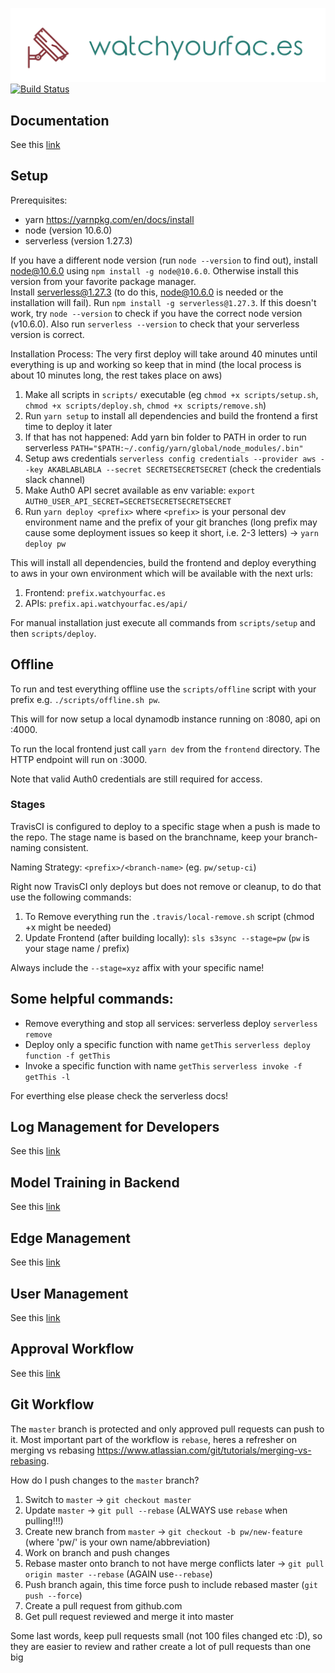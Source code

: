 ![wyf](frontend/assets/img/wyf-logo-transparent.png)
[![Build Status](https://travis-ci.com/pwillmann/watch-your-face.svg?token=WrsXVexyxmLcbUDYVT99&branch=master)](https://travis-ci.com/pwillmann/watch-your-face)

## Documentation

See this [link](https://www.overleaf.com/17842661znjmqtwkzggs#/67635918/)

## Setup

Prerequisites:

* yarn https://yarnpkg.com/en/docs/install
* node (version 10.6.0)
* serverless (version 1.27.3)

If you have a different node version (run `node --version` to find out), install node@10.6.0 using `npm install -g node@10.6.0`. Otherwise install this version from your favorite package manager.  
Install serverless@1.27.3 (to do this, node@10.6.0 is needed or the installation will fail). Run `npm install -g serverless@1.27.3`. If this doesn't work, try `node --version` to check if you have the correct node version (v10.6.0). Also run `serverless --version` to check that your serverless version is correct.

Installation Process:
The very first deploy will take around 40 minutes until everything is up and working so keep that in mind (the local process is about 10 minutes long, the rest takes place on aws)

1.  Make all scripts in `scripts/` executable (eg `chmod +x scripts/setup.sh`, `chmod +x scripts/deploy.sh`, `chmod +x scripts/remove.sh`)
2.  Run `yarn setup` to install all dependencies and build the frontend a first time to deploy it later
3.  If that has not happened: Add yarn bin folder to PATH in order to run serverless `PATH="$PATH:~/.config/yarn/global/node_modules/.bin"`
4.  Setup aws credentials `serverless config credentials --provider aws --key AKABLABLABLA --secret SECRETSECRETSECRET` (check the credentials slack channel)
5.  Make Auth0 API secret available as env variable: `export AUTH0_USER_API_SECRET=SECRETSECRETSECRETSECRET`
6.  Run `yarn deploy <prefix>` where `<prefix>` is your personal dev environment name and the prefix of your git branches (long prefix may cause some deployment issues so keep it short, i.e. 2-3 letters) -> `yarn deploy pw`

This will install all dependencies, build the frontend and deploy everything to aws in your own environment which will be available with the next urls:

1.  Frontend: `prefix.watchyourfac.es`
2.  APIs: `prefix.api.watchyourfac.es/api/`

For manual installation just execute all commands from `scripts/setup` and then `scripts/deploy`.

## Offline

To run and test everything offline use the `scripts/offline` script with your prefix e.g. `./scripts/offline.sh pw`.

This will for now setup a local dynamodb instance running on :8080, api on :4000.

To run the local frontend just call `yarn dev` from the `frontend` directory. The HTTP endpoint will run on :3000.

Note that valid Auth0 credentials are still required for access.

### Stages

TravisCI is configured to deploy to a specific stage when a push is made to the repo. The stage name is based on the branchname, keep your branch-naming consistent.

Naming Strategy: `<prefix>/<branch-name>` (eg. `pw/setup-ci`)

Right now TravisCI only deploys but does not remove or cleanup, to do that use the following commands:

1.  To Remove everything run the `.travis/local-remove.sh` script (chmod +x might be needed)
2.  Update Frontend (after building locally): `sls s3sync --stage=pw` (`pw` is your stage name / prefix)

Always include the `--stage=xyz` affix with your specific name!

## Some helpful commands:

* Remove everything and stop all services: serverless deploy `serverless remove`
* Deploy only a specific function with name `getThis` `serverless deploy function -f getThis`
* Invoke a specific function with name `getThis` `serverless invoke -f getThis -l`

For everthing else please check the serverless docs!

## Log Management for Developers

See this [link](secure-log-api/readme.md)

## Model Training in Backend

See this [link](modeltraining/README.md)

## Edge Management

See this [link](edge-api/README.md)

## User Management

See this [link](auth0/userManagement/README.md)

## Approval Workflow

See this [link](approval-api/README.md)

## Git Workflow

The `master` branch is protected and only approved pull requests can push to it. Most important part of
the workflow is `rebase`, heres a refresher on merging vs rebasing https://www.atlassian.com/git/tutorials/merging-vs-rebasing.

How do I push changes to the `master` branch?

1.  Switch to `master` -> `git checkout master`
2.  Update `master` -> `git pull --rebase` (ALWAYS use `rebase` when pulling!!!)
3.  Create new branch from `master` -> `git checkout -b pw/new-feature` (where 'pw/' is your own name/abbreviation)
4.  Work on branch and push changes
5.  Rebase master onto branch to not have merge conflicts later -> `git pull origin master --rebase` (AGAIN use`--rebase`)
6.  Push branch again, this time force push to include rebased master (`git push --force`)
7.  Create a pull request from github.com
8.  Get pull request reviewed and merge it into master

Some last words, keep pull requests small (not 100 files changed etc :D), so they are easier to review and rather create a lot of pull requests than one big
